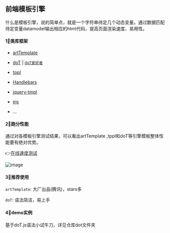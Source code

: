 ## 前端模板引擎

什么是模板引擎，说的简单点，就是一个字符串待定几个动态变量。通过数据匹配待定变量datamodel输出相应的html代码，提高页面渲染速度、易用性。

#### 1⃣类库框架

- [artTemplate](https://github.com/aui/artTemplate)

- [doT](https://github.com/olado/doT) | [`doT爱好者`](http://dotjs.cn/)

- [tppl](https://github.com/jojoin/tppl)

- [Handlebars](https://github.com/wycats/handlebars.js)

- [jquery-tmpl](http://github.com/jquery/jquery-tmpl)

- [ejs](https://github.com/mde/ejs)

- ...

#### 2⃣跑分性能

通过对各模板引擎测试结果，可以看出artTemplate ,tppl和doT等引擎模板整体性能要有绝对优势。

👉[在线速度测试](http://jojoin.github.io/tppl/test/test.htm)

![image](https://image-1257132344.cos.ap-shanghai.myqcloud.com/tpl-speed.jpg)

#### 3⃣推荐使用

`artTemplate`: 大厂出品(腾讯)，stars多

`doT`: 语法简洁，易上手

#### 4⃣demo实例

基于doT.js语法小试牛刀，详见仓库dot文件夹
